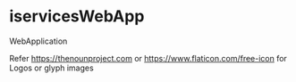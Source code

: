# iservicesWebApp
WebApplication


Refer https://thenounproject.com  or https://www.flaticon.com/free-icon for Logos or glyph images
